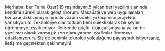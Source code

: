 Merhaba, ben Talha Özer! 19 yaşındayım.5 yıldan beri yazılım alanında kendimi sürekli olarak geliştiriyorum. Masaüstü ve web uygulamaları konusundaki deneyimlerimle çözüm odaklı yaklaşımımı projelere yansıtıyorum. Teknolojiye olan tutkum beni sürekli olarak bir şeyler öğrenmeye teşvik ediyor. İletişimde güçlü, ekip çalışmasına yatkın bir yazılımcı olarak karmaşık sorunlara yaratıcı çözümler üretmeye odaklanıyorum. Siz de benimle teknoloji yolculuğunu paylaşmak istiyorsanız, iletişime geçmekten çekinmeyin!
